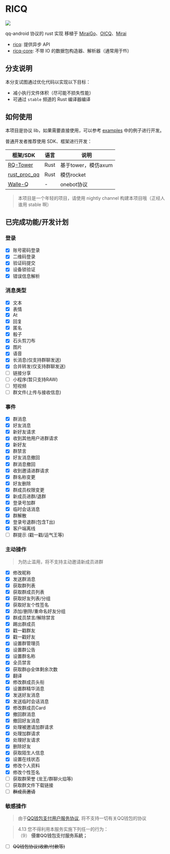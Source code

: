 # RICQ

![](https://socialify.git.ci/lz1998/ricq/image?forks=1&issues=1&language=1&owner=1&pattern=Circuit%20Board&pulls=1&stargazers=1&theme=Dark)

qq-android 协议的 rust 实现 移植于 [MiraiGo](https://github.com/Mrs4s/MiraiGo)、[OICQ](https://github.com/takayama-lily/oicq)、[Mirai](https://github.com/mamoe/mirai)

- [ricq](https://crates.io/crates/ricq): 提供异步 API
- [ricq-core](https://crates.io/crates/ricq-core): 不带 IO 的数据包构造器、解析器（通常用于ffi）

## 分支说明

本分支试图通过优化代码以实现以下目标：
- 减小执行文件体积（尽可能不损失性能）
- 可通过 `stable` 频道的 Rust 编译器编译

## 如何使用

本项目是协议 lib，如果需要直接使用，可以参考 [examples](https://github.com/lz1998/ricq/tree/master/examples) 中的例子进行开发。

普通开发者推荐使用 SDK、框架进行开发：

|  框架/SDK   | 语言  | 说明  |
|  ----  | ----  | ----  |
| [RQ-Tower](https://github.com/lz1998/rq-tower)  | Rust | 基于tower，模仿axum  |
|  [rust_proc_qq](https://github.com/niuhuan/rust_proc_qq) | Rust | 模仿rocket  |
|  [Walle-Q](https://github.com/abrahum/walle-q) | - | onebot协议  |

> 本项目是一个年轻的项目，请使用 nightly channel 构建本项目哦（正经人谁用 stable 啊）

## 已完成功能/开发计划

### 登录

- [x] 账号密码登录
- [x] 二维码登录
- [x] 验证码提交
- [x] 设备锁验证
- [x] 错误信息解析

### 消息类型

- [x] 文本
- [x] 表情
- [x] At
- [x] 回复
- [x] 匿名
- [x] 骰子
- [x] 石头剪刀布
- [x] 图片
- [x] 语音
- [x] 长消息(仅支持群聊发送)
- [x] 合并转发(仅支持群聊发送)
- [ ] 链接分享
- [ ] 小程序(暂只支持RAW)
- [ ] 短视频
- [ ] 群文件(上传与接收信息)

### 事件

- [x] 群消息
- [x] 好友消息
- [x] 新好友请求
- [x] 收到其他用户进群请求
- [x] 新好友
- [x] 群禁言
- [x] 好友消息撤回
- [x] 群消息撤回
- [x] 收到邀请进群请求
- [x] 群名称变更
- [x] 好友删除
- [x] 群成员权限变更
- [x] 新成员进群/退群
- [x] 登录号加群
- [x] 临时会话消息
- [x] 群解散
- [x] 登录号退群(包含T出)
- [x] 客户端离线
- [ ] 群提示 (戳一戳/运气王等)

### 主动操作

> 为防止滥用，将不支持主动邀请新成员进群

- [x] 修改昵称
- [x] 发送群消息
- [x] 获取群列表
- [x] 获取群成员列表
- [x] 获取好友列表/分组
- [x] 获取好友个性签名
- [x] 添加/删除/重命名好友分组
- [x] 群成员禁言/解除禁言
- [x] 踢出群成员
- [x] 戳一戳群友
- [x] 戳一戳好友
- [x] 设置群管理员
- [x] 设置群公告
- [x] 设置群名称
- [x] 全员禁言
- [x] 获取群@全体剩余次数
- [x] 翻译
- [x] 修改群成员头衔
- [x] 设置群精华消息
- [x] 发送好友消息
- [x] 发送临时会话消息
- [x] 修改群成员Card
- [x] 撤回群消息
- [x] 撤回好友消息
- [x] 处理被邀请加群请求
- [x] 处理加群请求
- [x] 处理好友请求
- [x] 删除好友
- [x] 获取陌生人信息
- [x] 设置在线状态
- [x] 修改个人资料
- [x] 修改个性签名
- [ ] 获取群荣誉 (龙王/群聊火焰等)
- [ ] 获取群文件下载链接
- [ ] ~~群成员邀请~~

### 敏感操作

> 由于[QQ钱包支付用户服务协议](https://www.tenpay.com/v2/html5/basic/public/agreement/protocol_mqq_pay.shtml), 将不支持一切有关QQ钱包的协议

> 4.13 您不得利用本服务实施下列任一的行为：
> \
> （9） **侵害QQ钱包支付服务系統；**

- [ ] ~~QQ钱包协议(收款/付款等)~~
